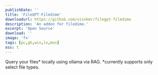 ```yaml
---
publishDate: ''
title: 'FileGPT-Filedime'
downloadurl: https://github.com/visnkmr/filegpt-filedime
description: 'An addon for filedime.'
excerpt: 'Open Source'
download: ''
image: 'fx'
tags: [pc,gh,win,lx,mos]
oss: t
---
```


Query your files* locally using ollama via RAG. *currently supports only select file types.